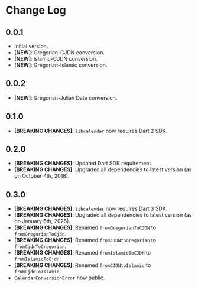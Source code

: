 # Change Log

## 0.0.1

- Initial version.
- **[NEW]**: Gregorian-CJDN conversion.
- **[NEW]**: Islamic-CJDN conversion.
- **[NEW]**: Gregorian-Islamic conversion.

## 0.0.2

- **[NEW]**: Gregorian-Julian Date conversion.

## 0.1.0

- **[BREAKING CHANGES]**: `libcalendar` now requires Dart 2 SDK.

## 0.2.0

- **[BREAKING CHANGES]**: Updated Dart SDK requirement.
- **[BREAKING CHANGES]**: Upgraded all dependencies to latest version (as on October 4th, 2018).

## 0.3.0

- **[BREAKING CHANGES]**: `libcalendar` now requires Dart 3 SDK.
- **[BREAKING CHANGES]**: Upgraded all dependencies to latest version (as on January 6th, 2025).
- **[BREAKING CHANGES]**: Renamed `fromGregorianToCJDN` to `fromGregorianToCjdn`.
- **[BREAKING CHANGES]**: Renamed `fromCJDNtoGregorian` to `fromCjdnToGregorian`.
- **[BREAKING CHANGES]**: Renamed `fromIslamicToCJDN` to `fromIslamicToCjdn`.
- **[BREAKING CHANGES]**: Renamed `fromCJDNtoIslamic` to `fromCjdnToIslamic`.
- `CalendarConversionError` now public.
